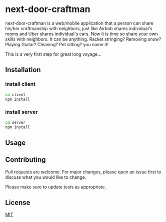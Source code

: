 # next-door-craftman

next-door-craftman is a web/mobile application that a person can share his/her craftmanship with neighbors, just like Airbnb shares individual's rooms and Uber shares individual's cars. Now it is time so share your own skills with neighbors. It can be anything. Racket stringing? Removing snow? Playing Guitar? Cleaning? Pet sitting? you name it!

This is a very first step for great long voyage...

## Installation

### install client

```bash
cd client
npm install
```

### install server
```bash
cd server
npm install
```

## Usage



## Contributing
Pull requests are welcome. For major changes, please open an issue first to discuss what you would like to change.

Please make sure to update tests as appropriate.

## License
[MIT](https://choosealicense.com/licenses/mit/)
